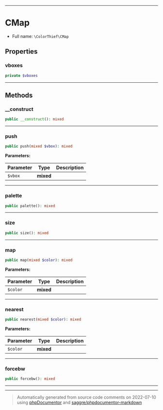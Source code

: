 ***

# CMap





* Full name: `\ColorThief\CMap`



## Properties


### vboxes



```php
private $vboxes
```






***

## Methods


### __construct



```php
public __construct(): mixed
```











***

### push



```php
public push(mixed $vbox): mixed
```








**Parameters:**

| Parameter | Type | Description |
|-----------|------|-------------|
| `$vbox` | **mixed** |  |




***

### palette



```php
public palette(): mixed
```











***

### size



```php
public size(): mixed
```











***

### map



```php
public map(mixed $color): mixed
```








**Parameters:**

| Parameter | Type | Description |
|-----------|------|-------------|
| `$color` | **mixed** |  |




***

### nearest



```php
public nearest(mixed $color): mixed
```








**Parameters:**

| Parameter | Type | Description |
|-----------|------|-------------|
| `$color` | **mixed** |  |




***

### forcebw



```php
public forcebw(): mixed
```











***


***
> Automatically generated from source code comments on 2022-07-10 using [phpDocumentor](http://www.phpdoc.org/) and [saggre/phpdocumentor-markdown](https://github.com/Saggre/phpDocumentor-markdown)
